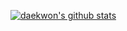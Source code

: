 [![daekwon's github stats](https://github-readme-stats.vercel.app/api?username=Daekwon0609&show_icons=true)](https://github.com/anuraghazra/github-readme-stats)
